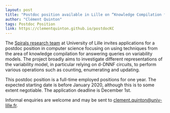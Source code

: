 ```yaml
---
layout: post
title: "Postdoc position available in Lille on “Knowledge Compilation for Variability Model Analysis”"
author: "Clément Quinton"
tags: Postdoc Position
link: https://clementquinton.github.io/postdocKC
---
```


The [Spirals research team](https://team.inria.fr/spirals/) at University of Lille invites applications for a postdoc position in computer science focusing on using techniques from the area of knowledge compilation for answering queries on variability models.
The project broadly aims to investigate different representations of the variability model, in particular relying on d-DNNF circuits, to perform various operations such as counting, enumerating and updating.

This postdoc position is a full-time employed positions for one year. The expected starting date is before January 2020, although this is to some extent negotiable. The application deadline is December 1st.

Informal enquiries are welcome and may be sent to [clement.quinton@univ-lille.fr](mailto:clement.quinton@univ-lille.fr).


